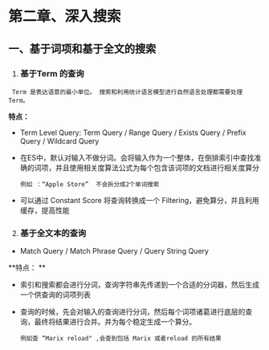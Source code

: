 # 第二章、深入搜索



## 一、基于词项和基于全文的搜索
1. ### 基于Term 的查询

` Term 是表达语意的最小单位。 搜索和利用统计语言模型进行自然语言处理都需要处理Term。`

**特点：**

-  Term Level Query: Term Query / Range Query / Exists Query / Prefix Query / Wildcard Query

- 在ES中，默认对输入不做分词。会将输入作为一个整体，在倒排索引中查找准确的词项，并且使用相关度算法公式为每个包含该词项的文档进行相关度算分

  `例如 ：“Apple Store”  不会拆分成2个单词搜索`

-   可以通过 Constant Score 将查询转换成一个 Filtering，避免算分，并且利用缓存，提高性能

2. ### 基于全文本的查询
- Match Query / Match Phrase Query / Query String Query

 **特点： **
  - 索引和搜索都会进行分词，查询字符串先传递到一个合适的分词器，然后生成一个供查询的词项列表 

  - 查询的时候，先会对输入的查询进行分词，然后每个词项诸葛进行底层的查询，最终将结果进行合并。并为每个稳定生成一个算分。

    `例如查 “Marix reload" ,会查到包括 Marix 或者reload 的所有结果`

    
